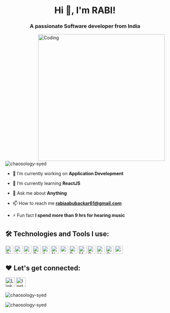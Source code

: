 <h1 align="center">Hi 👋, I'm RABI!</h1>
<h3 align="center">A passionate Software developer from India</h3>
<img align="right" alt="Coding" width="400" src="https://cdn.dribbble.com/users/331265/screenshots/2542587/gabi-d.gif">
<p align="left"> <img src="https://komarev.com/ghpvc/?username=chaosology-syed&label=Profile%20views&color=0e75b6&style=flat" alt="chaosology-syed" /> </p>

- 🔭 I’m currently working on **Application Development**

- 🌱 I’m currently learning **ReactJS**

- 💬 Ask me about **Anything**

- 📫 How to reach me **rabiaabubackar61@gmail.com**

- ⚡ Fun fact **I spend more than 9 hrs for hearing music**

## 🛠️ Technologies and Tools I use:

<p>
<img alt="C++" src="https://img.shields.io/badge/C%2B%2B-00599C?style=for-the-badge&logo=c%2B%2B&logoColor=white" height="25px"/>
<img alt="Java" src="https://img.shields.io/badge/-Java-000?style=for-the-badge&logo=java&logoColor=white" height="25px"/>
<img alt="Javascript" src="https://img.shields.io/badge/JavaScript-323330?style=for-the-badge&logo=javascript&logoColor=F7DF1E"  height="25px"/>
<img alt="Reactjs" src="https://img.shields.io/badge/React-20232A?style=for-the-badge&logo=react&logoColor=61DAFB" height="25px"/>
<img alt="Angularjs" src="https://img.shields.io/badge/-AngularJS-000?style=for-the-badge&logo=angular&logoColor=white" height="25px"/>
<img alt="Nodejs" src="https://img.shields.io/badge/-Nodejs-43853d?style=flat-square&logo=Node.js&logoColor=white"  height="25px"/>
<img alt="npm" src="https://img.shields.io/badge/NPM-%23000000.svg?style=for-the-badge&logo=npm&logoColor=white" height="25px"/>
<img alt="Bootstrap" src="https://img.shields.io/badge/Bootstrap-563D7C?style=for-the-badge&logo=bootstrap&logoColor=white" height="25px"/>
<img alt="Material UI" src="https://img.shields.io/badge/Material--UI-0081CB?style=for-the-badge&logo=material-ui&logoColor=white" height="25px"/>
<img alt="Python" src="https://img.shields.io/badge/Python-14354C?style=for-the-badge&logo=python&logoColor=white" height="25px"/>
<img alt="html5" src="https://img.shields.io/badge/HTML5-E34F26?style=for-the-badge&logo=html5&logoColor=white" height="25px"/>
<img alt="Css3" src="https://img.shields.io/badge/CSS3-1572B6?style=for-the-badge&logo=css3&logoColor=white" height="25px"/>
<img alt="postman" src="https://img.shields.io/badge/-Postman-00C7B7?style=flat-square&logo=postman&logoColor=white" height="25px"/>
</p>

## ❤️ Let's get connected:

<p><a href="linkedin.com/in/rabia-abubackar-38213224b" target="_blank"><img alt="LinkedIn" src="https://img.shields.io/badge/linkedin-%230077B5.svg?&style=for-the-badge&logo=linkedin&logoColor=white"  height="30px"/></a> <a href="https://www.instagram.com/rabiaabubackar/" target="_blank"><img alt="Instagram" src="https://img.shields.io/badge/Instagram-E4405F?style=for-the-badge&logo=instagram&logoColor=white"  height="30px"/></a>
</p>

<p><img align="center" src="https://github-readme-stats.vercel.app/api/top-langs?username=chaosology-syed&show_icons=true&locale=en&layout=compact" alt="chaosology-syed" /></p>

<p><img align="center" src="https://github-readme-streak-stats.herokuapp.com/?user=chaosology-syed&" alt="chaosology-syed" /></p>
